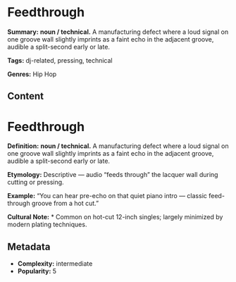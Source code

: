 # Feedthrough

**Summary:** **noun / technical.** A manufacturing defect where a loud signal on one groove wall slightly imprints as a faint echo in the adjacent groove, audible a split-second early or late.

**Tags:** dj-related, pressing, technical

**Genres:** Hip Hop

## Content

# Feedthrough

**Definition:** **noun / technical.** A manufacturing defect where a loud signal on one groove wall slightly imprints as a faint echo in the adjacent groove, audible a split-second early or late.

**Etymology:** Descriptive — audio “feeds through” the lacquer wall during cutting or pressing.

**Example:** “You can hear pre-echo on that quiet piano intro — classic feed-through groove from a hot cut.”

**Cultural Note:** * Common on hot-cut 12-inch singles; largely minimized by modern plating techniques.

## Metadata

- **Complexity:** intermediate
- **Popularity:** 5
